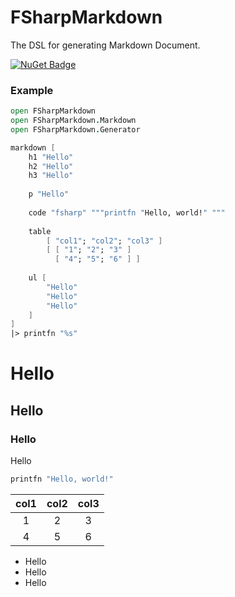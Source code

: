 # FSharpMarkdown
The DSL for generating Markdown Document.

[![NuGet Badge](http://img.shields.io/nuget/v/FSharpMarkdown.svg?style=flat)](https://www.nuget.org/packages/FSharpMarkdown/)

### Example

```fsharp
open FSharpMarkdown
open FSharpMarkdown.Markdown
open FSharpMarkdown.Generator

markdown [
    h1 "Hello"
    h2 "Hello"
    h3 "Hello"
    
    p "Hello"
    
    code "fsharp" """printfn "Hello, world!" """
    
    table 
        [ "col1"; "col2"; "col3" ]
        [ [ "1"; "2"; "3" ]
          [ "4"; "5"; "6" ] ]
          
    ul [
        "Hello"
        "Hello"
        "Hello"
    ]
]
|> printfn "%s"
```

# Hello

## Hello

### Hello

Hello

```fsharp
printfn "Hello, world!" 
```

| col1 | col2 | col3 |
| :--: | :--: | :--: |
| 1    | 2    | 3    |
| 4    | 5    | 6    |

* Hello
* Hello
* Hello


